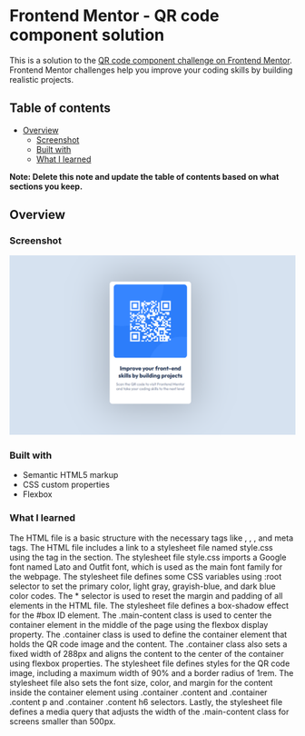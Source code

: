# Frontend Mentor - QR code component solution

This is a solution to the [QR code component challenge on Frontend Mentor](https://www.frontendmentor.io/challenges/qr-code-component-iux_sIO_H). Frontend Mentor challenges help you improve your coding skills by building realistic projects. 

## Table of contents

- [Overview](#overview)
  - [Screenshot](#screenshot)
  - [Built with](#built-with)
  - [What I learned](#what-i-learned)

**Note: Delete this note and update the table of contents based on what sections you keep.**

## Overview

### Screenshot

![](/screenshot/Screenshot_1.png)

### Built with

- Semantic HTML5 markup
- CSS custom properties
- Flexbox

### What I learned

The HTML file is a basic structure with the necessary tags like <html>, <head>, <body>, and meta tags.
The HTML file includes a link to a stylesheet file named style.css using the <link> tag in the <head> section.
The stylesheet file style.css imports a Google font named Lato and Outfit font, which is used as the main font family for the webpage.
The stylesheet file defines some CSS variables using :root selector to set the primary color, light gray, grayish-blue, and dark blue color codes.
The * selector is used to reset the margin and padding of all elements in the HTML file.
The stylesheet file defines a box-shadow effect for the #box ID element.
The .main-content class is used to center the container element in the middle of the page using the flexbox display property.
The .container class is used to define the container element that holds the QR code image and the content.
The .container class also sets a fixed width of 288px and aligns the content to the center of the container using flexbox properties.
The stylesheet file defines styles for the QR code image, including a maximum width of 90% and a border radius of 1rem.
The stylesheet file also sets the font size, color, and margin for the content inside the container element using .container .content and .container .content p and .container .content h6 selectors.
Lastly, the stylesheet file defines a media query that adjusts the width of the .main-content class for screens smaller than 500px.
